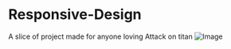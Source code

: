 # Responsive-Design
A slice of project made for anyone loving Attack on titan
![Image](https://github.com/user-attachments/assets/99892957-57b5-4f72-8101-06ae7795cc0e)
